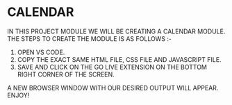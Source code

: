 # CALENDAR

IN THIS PROJECT MODULE WE WILL BE CREATING A CALENDAR MODULE. THE STEPS TO CREATE THE MODULE IS AS FOLLOWS :-
1) OPEN VS CODE.
2) COPY THE EXACT SAME HTML FILE, CSS FILE AND JAVASCRIPT FILE.
3) SAVE AND CLICK ON THE GO LIVE EXTENSION ON THE BOTTOM RIGHT CORNER OF THE SCREEN.

A NEW BROWSER WINDOW WITH OUR DESIRED OUTPUT WILL APPEAR. ENJOY!
